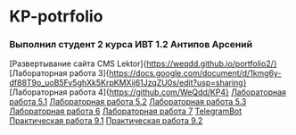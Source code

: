 # KP-potrfolio
### Выполнил студент 2 курса ИВТ 1.2 Антипов Арсений

[Развертывание сайта CMS Lektor]{https://weqdd.github.io/portfolio2/}
[Лабораторная работа 3]{https://docs.google.com/document/d/1kmg6y-df88T9o_uoB5Fv5ghXk5KrpKMXij61JzqZU0s/edit?usp=sharing}
[Лабораторная работа 4]{https://github.com/WeQdd/KP4}
[Лабораторная работа 5.1](https://replit.com/@antipovsenya/kp-28-03-my-server-1?v=1)
[Лабораторная работа 5.2](https://replit.com/@antipovsenya/kp-28-03-my-server-2?v=1)
[Лабораторная работа 5.3](https://replit.com/@antipovsenya/kp-28-03-my-server-3?v=1)
[Лабораторная работа 6](https://replit.com/@antipovsenya/kp-lb6)
[Лабораторная работа 7](https://replit.com/@antipovsenya/kp-lb7?v=1)
[TelegramBot](https://drive.google.com/file/d/11c3TbOXrTyFSnWhXBSbCGkXMMcwhgJ6C/view?usp=sharing)
[Практическая работа 9.1](https://bba71gh9iteoejm6i3df.containers.yandexcloud.net/)
[Практическая работа 9.2](https://drive.google.com/file/d/1bL8NBcP-Fl1cVcjOeZpiNGMAbyu9ca3-/view?usp=sharing)
